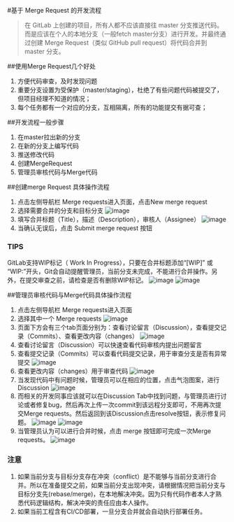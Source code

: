 #基于 Merge Request 的开发流程
> 在 GitLab 上创建的项目，所有人都不应该直接往 master 分支推送代码。而是应该在个人的本地分支（一般fetch master分支）进行开发。并最终通过创建 Merge Request（类似 GitHub pull request）将代码合并到 master 分支。

##使用Merge Request几个好处
1. 方便代码审查，及时发现问题
1. 重要分支设置为受保护（master/staging），杜绝了有些问题代码被提交了，但项目经理不知道的情况；
1. 每个任务都有一个对应的分支，互相隔离，所有的功能提交有据可查；

##开发流程一般步骤

1.  在master拉出新的分支 
1.  在新的分支上编写代码
1.  推送修改代码 
1.  创建MergeRequest 
1.  管理员审核代码与Merge代码

##创建merge Request 具体操作流程
1.  点击左侧导航栏 Merge requests进入页面，点击New merge request
1.  选择需要合并的分支和目标分支
![image](src/merge_request_select_branch.png)
1.  填写合并标题（Title），描述（Description），审核人（Assignee）
![image](src/merge_request_page.png)
1.  当确认无误后，点击 Submit merge request 按钮

### TIPS 
GitLab支持WIP标记（ Work In Progress），只要在合并标题添加“\[WIP]” 或 “WIP:”开头，Git会自动提醒管理员，当前分支未完成，不能进行合并操作。另外，在提交审查之前，请检查是否有删除WIP标记。
![image](src/wip_blocked_accept_button.png)
![image](src/wip_unmark_as_wip.png)

##管理员审核代码与Merge代码具体操作流程
1.  点击左侧导航栏 Merge requests进入页面
1.  选择其中一个 Merge requests
![image](src/group_merge_requests_list_view.png)
1.  页面下方会有三个tab页面分别为：查看讨论留言（Discussion），查看提交记录（Commits）、查看更改内容（changes）
![image](src/merge_request.png)
1.  查看讨论留言（Discussion）可以快速查看代码审核内提出问题留言
1.  查看提交记录（Commits）可以查看代码提交记录，用于审查分支是否有异常提交
![image](src/squash_mr_commits.png)
1.  查看更改内容（changes）用于审查代码
![image](src/merge_request_diff.png)
1.  当发现代码中有问题时候，管理员可以在相应的位置，点击气泡图案，进行Discussion
![image](src/mr_review_start.png)
1.  而相关的开发同事应该就可以在Discussion Tab中找到问题，与管理员进行讨论或者修复bug，然后再次上传一次commit到该远程分支即可，不用再次提交Merge requests。然后返回到该Discussion点击resolve按钮，表示修复问题。
![image](src/resolve_comment_button.png)
![image](src/resolve_discussion_button.png)
1.  当管理员认为可以进行合并时候，点击 merge 按钮即可完成一次Merge requests。
![image](src/squash_mr_widget.png)

### 注意
1.  如果当前分支与目标分支存在冲突（conflict）是不能够与当前分支进行合并。所以在准备提交之前，如果当前分支出现冲突，请根据情况把当前分支与目标分支先(rebase/merge)，在本地解决冲突。因为只有代码作者本人才熟悉代码逻辑结构，解决冲突的责任应由本人操作。
1.  如果当前工程含有CI/CD部署，一旦分支合并就会自动执行部署任务。






